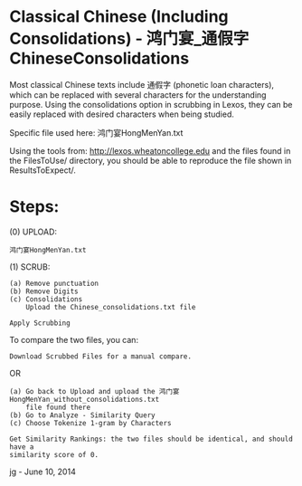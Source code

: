 # Classical Chinese (Including Consolidations) - 鸿门宴_通假字ChineseConsolidations

Most classical Chinese texts include 通假字 (phonetic loan characters), which
can be replaced with several characters for the understanding purpose. Using
the consolidations option in scrubbing in Lexos, they can be easily replaced
with desired characters when being studied.

Specific file used here:
鸿门宴HongMenYan.txt

Using the tools from:   http://lexos.wheatoncollege.edu
and the files found in the FilesToUse/ directory, you should
be able to reproduce the file shown in ResultsToExpect/.

Steps:
=====================================================================
(0) UPLOAD:

    鸿门宴HongMenYan.txt

(1) SCRUB:

    (a) Remove punctuation
    (b) Remove Digits
    (c) Consolidations
        Upload the Chinese_consolidations.txt file
    
    Apply Scrubbing
To compare the two files, you can:

    Download Scrubbed Files for a manual compare.
OR

    (a) Go back to Upload and upload the 鸿门宴HongMenYan_without_consolidations.txt
        file found there
    (b) Go to Analyze - Similarity Query
    (c) Choose Tokenize 1-gram by Characters
    
    Get Similarity Rankings: the two files should be identical, and should have a
    similarity score of 0.

jg - June 10, 2014
